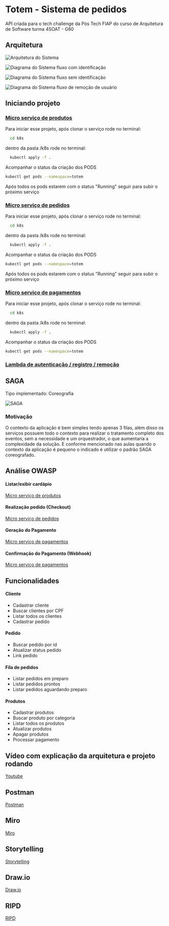 # Totem - Sistema de pedidos

API criada para o tech challenge da Pós Tech FIAP do curso de Arquitetura de Software turma 4SOAT - G60

## Arquitetura

![Arquitetura do Sistema](img/arch.png)

![Diagrama do Sistema fluxo com identificação](img/auth_flow.drawio.png)

![Diagrama do Sistema fluxo sem identificação](img/unauth_flow.png)

![Diagrama do Sistema fluxo de remoção de usuário](img/delete.png)

## Iniciando projeto

### [Micro serviço de produtos](https://github.com/4soat-grupo-60/produtos-ms)

Para iniciar esse projeto, após clonar o serviço rode no terminal:

```bash
  cd k8s
```

dentro da pasta /k8s rode no terminal:

```bash
  kubectl apply -f .
```

Acompanhar o status da criação dos PODS

```bash
kubectl get pods --namespace=totem
```

Após todos os pods estarem com o status "Running" seguir para subir o próximo serviço

### [Micro serviço de pedidos](https://github.com/4soat-grupo-60/pedido-ms)

Para iniciar esse projeto, após clonar o serviço rode no terminal:

```bash
  cd k8s
```

dentro da pasta /k8s rode no terminal:

```bash
  kubectl apply -f .
```

Acompanhar o status da criação dos PODS

```bash
kubectl get pods --namespace=totem
```

Após todos os pods estarem com o status "Running" seguir para subir o próximo serviço

### [Micro serviço de pagamentos](https://github.com/4soat-grupo-60/payment-ms)

Para iniciar esse projeto, após clonar o serviço rode no terminal:

```bash
  cd k8s
```

dentro da pasta /k8s rode no terminal:

```bash
  kubectl apply -f .
```

Acompanhar o status da criação dos PODS

```bash
kubectl get pods --namespace=totem
```

### [Lambda de autenticação / registro / remoção](https://github.com/4soat-grupo-60/totem-lambda)

## SAGA

Tipo implementado: Coreografia

![SAGA](img/SAGA.png)

### Motivação

O contexto da aplicação é bem simples tendo apenas 3 filas, além disso os serviços possuem todo o contexto para realizar o tratamento completo dos eventos, sem a necessidade e um orquestrador, o que aumentaria a complexidade da solução. E conforme mencionado nas aulas quando o contexto da aplicação é pequeno o indicado é utilizar o padrão SAGA coreografado.

## Análise OWASP

#### Listar/exibir cardápio
[Micro serviço de produtos](https://4soat-grupo-60.github.io/produtos-ms/scanner/produtos-report-v2-2024-07-31.html)

#### Realização pedido (Checkout)
[Micro serviço de pedidos](https://4soat-grupo-60.github.io/pedido-ms/scanner/order-request-2024-08-08.html)

#### Geração do Pagamento
[Micro serviço de pagamentos](https://4soat-grupo-60.github.io/payment-ms/scanner/payment-create.html)
#### Confirmação do Pagamento (Webhook)
[Micro serviço de pagamentos](https://4soat-grupo-60.github.io/payment-ms/scanner/payment-confirm.html)

## Funcionalidades

#### Cliente

- Cadastrar cliente
- Buscar clientes por CPF
- Listar todos os clientes
- Cadastrar pedido

#### Pedido

- Buscar pedido por id
- Atualizar status pedido
- Link pedido

#### Fila de pedidos

- Listar pedidos em preparo
- Listar pedidos prontos
- Listar pedidos aguardando preparo

#### Produtos

- Cadastrar produtos
- Buscar produto por categoria
- Listar todos os produtos
- Atualizar produtos
- Apagar produtos
- Processar pagamento

## Vídeo com explicação da arquitetura e projeto rodando

[Youtube](https://www.youtube.com/watch?v=ndtzjphyrJ0)

## Postman

[Postman](https://www.postman.com/lively-escape-385028/workspace/4soat-g60-workspace/request/18248829-e30ebf44-6541-437c-907d-c26be960cd58?tab=body)

## Miro

[Miro](https://miro.com/app/board/uXjVNe6pUU4=/)

## Storytelling

[Storytelling](https://docs.google.com/document/d/1UKt6QM1xacBQHZGV9gy3_L3Li5LpHbLUMzv4UTCF_Nc/edit)

## Draw.io

[Draw.io](https://drive.google.com/file/d/1qGCcjipku3gjhIKb2mjUqF61MDF-eXYg/view?usp=sharing)

## RIPD

[RIPD](https://1drv.ms/w/c/2212ca1d71ab54c7/Ee8_H5k-tp9BkqzgWAq3uuUB4n1KSL7ab9D5Kk5LjMKqBg?e=3hskNa)
